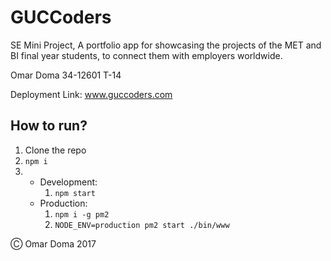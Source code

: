 # GUCCoders

SE Mini Project, A portfolio app for showcasing the projects of the MET and BI final year students, to connect them with employers worldwide.

Omar Doma
34-12601
T-14

Deployment Link: www.guccoders.com

## How to run?

1. Clone the repo
2. `npm i`
3. 
    * Development: 
        1. `npm start`
    * Production:
        1. `npm i -g pm2`
        2. `NODE_ENV=production pm2 start ./bin/www`
    
&#9400; Omar Doma 2017
